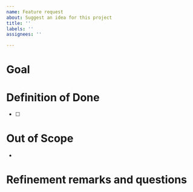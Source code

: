 ```yaml
---
name: Feature request
about: Suggest an idea for this project
title: ''
labels: ''
assignees: ''

---
```


# Goal

# Definition of Done

* [ ]

# Out of Scope

* 

# Refinement remarks and questions
